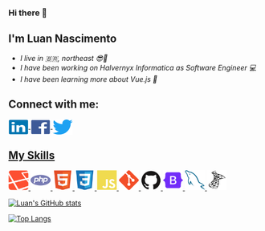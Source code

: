 ### Hi there 👋
## I'm Luan Nascimento
- *I live in :brazil:, northeast :sunglasses::sunrise:*
- *I have been working on Halvernyx Informatica as Software Engineer :computer:*
- *I have been learning more about Vue.js :sparkling_heart:*

## Connect with me:
<a href="https://www.linkedin.com/in/luan-nascimento/" target="_blank">
<img align="center" alt="luan-linkedin" height="30" width="40" src="https://raw.githubusercontent.com/devicons/devicon/master/icons/linkedin/linkedin-original.svg" style="max-width:100%;">

<a href="https://www.facebook.com/Luanaugus.ap" target="_blank">
<img align="center" alt="luan-facebook" height="30" width="40" src="https://raw.githubusercontent.com/devicons/devicon/master/icons/facebook/facebook-original.svg" style="max-width:100%;">

<a href="https://twitter.com/Luan_ap07" target="_blank">
<img align="center" alt="luan-twitter" height="30" width="40" src="https://raw.githubusercontent.com/devicons/devicon/master/icons/twitter/twitter-original.svg" style="max-width:100%;">

## My Skills
<img src="https://raw.githubusercontent.com/devicons/devicon/master/icons/laravel/laravel-plain.svg" alt="laravel" width="40" height="40" style="max-width:100%;"></img>
<img src="https://raw.githubusercontent.com/devicons/devicon/master/icons/php/php-plain.svg" alt="php" width="40" height="40" style="max-width:100%;"></img> 
<img src="https://raw.githubusercontent.com/devicons/devicon/master/icons/html5/html5-original.svg" alt="html5" width="40" height="40" style="max-width:100%;"></img> 
<img src="https://raw.githubusercontent.com/devicons/devicon/master/icons/css3/css3-original.svg" alt="css3" width="40" height="40" style="max-width:100%;"></img> 
<img src="https://raw.githubusercontent.com/devicons/devicon/master/icons/javascript/javascript-plain.svg" alt="javascript" width="40" height="40" style="max-width:100%;"></img> 
<img src="https://raw.githubusercontent.com/devicons/devicon/master/icons/git/git-original.svg" alt="git" width="40" height="40" style="max-width:100%;"></img> 
<img src="https://raw.githubusercontent.com/devicons/devicon/master/icons/github/github-original.svg" alt="github" width="40" height="40" style="max-width:100%;"></img> 
<img src="https://raw.githubusercontent.com/devicons/devicon/master/icons/bootstrap/bootstrap-plain.svg" alt="bootstrap" width="40" height="40" style="max-width:100%;"></img> 
<img src="https://raw.githubusercontent.com/devicons/devicon/master/icons/mysql/mysql-original.svg" alt="mysql" width="40" height="40" style="max-width:100%;"></img> 
<img src="https://raw.githubusercontent.com/devicons/devicon/master/icons/microsoftsqlserver/microsoftsqlserver-plain.svg" alt="microsoftsqlserver" width="40" height="40" style="max-width:100%;"></img> 

![Luan's GitHub stats](https://github-readme-stats.vercel.app/api?username=OoNascimentoOo&show_icons=true&theme=radical)

[![Top Langs](https://github-readme-stats.vercel.app/api/top-langs/?username=OoNascimentoOo)](https://github.com/OoNascimentoOo/github-readme-stats)















<!--
**OoNascimentoOo/OoNascimentoOo** is a ✨ _special_ ✨ repository because its `README.md` (this file) appears on your GitHub profile.

Here are some ideas to get you started:

- 🔭 I’m currently working on ...
- 🌱 I’m currently learning ...
- 👯 I’m looking to collaborate on ...
- 🤔 I’m looking for help with ...
- 💬 Ask me about ...
- 📫 How to reach me: ...
- 😄 Pronouns: ...
- ⚡ Fun fact: ...
-->
